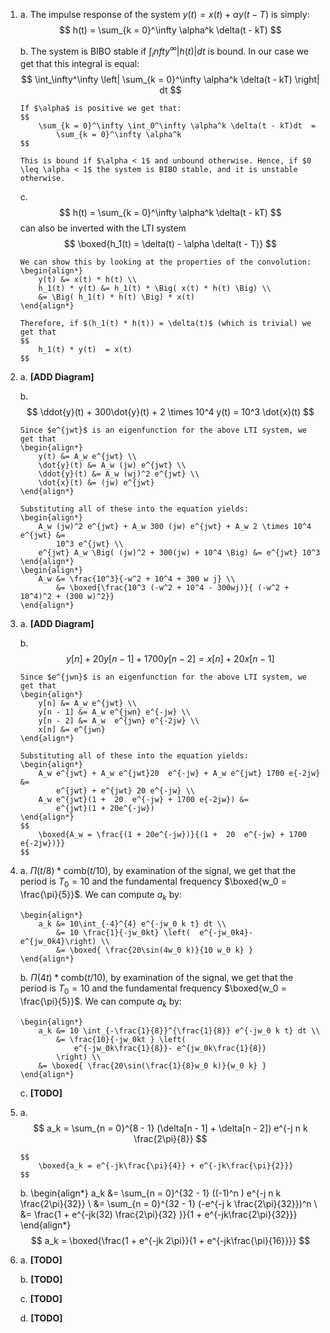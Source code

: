 <!--
The latex template is in default.latex.

To render to PDF, install pandoc and latex. Then, run make.
-->

1)  a.  The impulse response of the system $y(t) = x(t) + \alpha y(t - T)$ is simply: 
        $$
            h(t) = \sum_{k = 0}^\infty \alpha^k \delta(t - kT)
        $$
    
    b.  The system is BIBO stable if $\int_infty^\infty |h(t)|dt$ is bound. In our case we get that this integral is equal:
        $$
            \int_\infty^\infty \left| 
                \sum_{k = 0}^\infty \alpha^k \delta(t - kT)
            \right| dt
        $$
        
        If $\alpha$ is positive we get that:
        $$
            \sum_{k = 0}^\infty \int_0^\infty \alpha^k \delta(t - kT)dt  = 
                \sum_{k = 0}^\infty \alpha^k
        $$ 
        
        This is bound if $\alpha < 1$ and unbound otherwise. Hence, if $0 \leq \alpha < 1$ the system is BIBO stable, and it is unstable otherwise.
        
    c.  $$
            h(t) = \sum_{k = 0}^\infty \alpha^k \delta(t - kT)
        $$ 
        can also be inverted with the LTI system
        $$
            \boxed{h_1(t) = \delta(t) - \alpha \delta(t - T)}
        $$
        
        We can show this by looking at the properties of the convolution:
        \begin{align*}
            y(t) &= x(t) * h(t) \\
            h_1(t) * y(t) &= h_1(t) * \Big( x(t) * h(t) \Big) \\
            &= \Big( h_1(t) * h(t) \Big) * x(t)
        \end{align*}
        
        Therefore, if $(h_1(t) * h(t)) = \delta(t)$ (which is trivial) we get that 
        $$
            h_1(t) * y(t)  = x(t)
        $$

2)  a.  **[ADD Diagram]**
    
    b.  $$
            \ddot{y}(t) + 300\dot{y}(t) + 2 \times 10^4 y(t) = 10^3 \dot{x}(t)
        $$

        Since $e^{jwt}$ is an eigenfunction for the above LTI system, we get that 
        \begin{align*}
            y(t) &= A_w e^{jwt} \\
            \dot{y}(t) &= A_w (jw) e^{jwt} \\
            \ddot{y}(t) &= A_w (wj)^2 e^{jwt} \\
            \dot{x}(t) &= (jw) e^{jwt}
        \end{align*}
        
        Substituting all of these into the equation yields:
        \begin{align*}
            A_w (jw)^2 e^{jwt} + A_w 300 (jw) e^{jwt} + A_w 2 \times 10^4 e^{jwt} &= 
                10^3 e^{jwt} \\
            e^{jwt} A_w \Big( (jw)^2 + 300(jw) + 10^4 \Big) &= e^{jwt} 10^3
        \end{align*}
        \begin{align*}
            A_w &= \frac{10^3}{-w^2 + 10^4 + 300 w j} \\
                &= \boxed{\frac{10^3 (-w^2 + 10^4 - 300wj)}{ (-w^2 + 10^4)^2 + (300 w)^2}}
        \end{align*}

3)  a.  **[ADD Diagram]**

    b.  $$
            y[n] + 20 y[n - 1] + 1700 y[n - 2] = x[n] + 20x[n-1]
        $$ 
        
        Since $e^{jwn}$ is an eigenfunction for the above LTI system, we get that 
        \begin{align*}
            y[n] &= A_w e^{jwt} \\
            y[n - 1] &= A_w e^{jwn} e^{-jw} \\
            y[n - 2] &= A_w  e^{jwn} e^{-2jw} \\
            x[n] &= e^{jwn}
        \end{align*}
        
        Substituting all of these into the equation yields:
        \begin{align*}
            A_w e^{jwt} + A_w e^{jwt}20  e^{-jw} + A_w e^{jwt} 1700 e{-2jw} &= 
                e^{jwt} + e^{jwt} 20 e^{-jw} \\
            A_w e^{jwt}(1 +  20  e^{-jw} + 1700 e{-2jw}) &=
                e^{jwt}(1 + 20e^{-jw})
        \end{align*}
        $$
            \boxed{A_w = \frac{(1 + 20e^{-jw})}{(1 +  20  e^{-jw} + 1700 e{-2jw})}}
        $$

4)  a. $\Pi(t / 8) * \text{comb}(t / 10)$, by examination of the signal, we get that the period is $T_0  = 10$ and the fundamental frequency $\boxed{w_0 = \frac{\pi}{5}}$. We can compute $a_k$ by:

        \begin{align*}
            a_k &= 10\int_{-4}^{4} e^{-jw_0 k t} dt \\
                &= 10 \frac{1}{-jw_0kt} \left(  e^{-jw_0k4}- e^{jw_0k4}\right) \\
                &= \boxed{ \frac{20\sin(4w_0 k)}{10 w_0 k} }
        \end{align*}

    b.  $\Pi(4t) * \text{comb}(t / 10)$, by examination of the signal, we get that the period is $T_0  = 10$ and the fundamental frequency $\boxed{w_0 = \frac{\pi}{5}}$. We can compute $a_k$ by:

        \begin{align*}
            a_k &= 10 \int_{-\frac{1}{8}}^{\frac{1}{8}} e^{-jw_0 k t} dt \\
                &= \frac{10}{-jw_0kt } \left(
                    e^{-jw_0k\frac{1}{8}}- e^{jw_0k\frac{1}{8}}
                \right) \\
            &= \boxed{ \frac{20\sin(\frac{1}{8}w_0 k)}{w_0 k} }
        \end{align*}

    c.  **[TODO]**

5.  a.  $$
            a_k = \sum_{n = 0}^{8 - 1} (\delta[n - 1] + \delta[n - 2]) e^{-j n k \frac{2\pi}{8}}
        $$
        
        $$
            \boxed{a_k = e^{-jk\frac{\pi}{4}} + e^{-jk\frac{\pi}{2}}}
        $$
    
    b.  \begin{align*}
            a_k &= \sum_{n = 0}^{32 - 1} ((-1)^n ) e^{-j n k \frac{2\pi}{32}} \\
                &= \sum_{n = 0}^{32 - 1} (-e^{-j k \frac{2\pi}{32}})^n \\
                &= \frac{1 + e^{-jk(32) \frac{2\pi}{32} }}{1 + e^{-jk\frac{2\pi}{32}}}
        \end{align*}
        $$
            a_k = \boxed{\frac{1 + e^{-jk 2\pi}}{1 + e^{-jk\frac{\pi}{16}}}}
        $$

6.  a.  **[TODO]**
    
    b.  **[TODO]** 
    
    c.  **[TODO]** 
    
    d.  **[TODO]**

